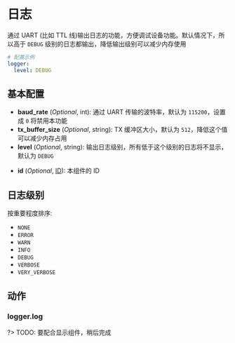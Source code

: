 # 日志

通过 UART (比如 TTL 线)输出日志的功能，方便调试设备功能。默认情况下，所以高于 `DEBUG` 级别的日志都输出，降低输出级别可以减少内存使用


```yaml
# 配置示例
logger:
  level: DEBUG
```

## 基本配置

- **baud_rate** (*Optional*, int): 通过 UART 传输的波特率，默认为 `115200`，设置成 `0` 将禁用本功能
- **tx_buffer_size** (*Optional*, string): TX 缓冲区大小，默认为 `512`，降低这个值可以减少内存占用
- **level** (*Optional*, string): 输出日志级别，所有低于这个级别的日志将不显示，默认为 `DEBUG`
<!-- - **logs** (*Optional*, mapping): Manually set the log level for a specific component or tag. See -->
- **id** (*Optional*, [ID](mqtt/guides/configuration-types#id)): 本组件的 ID


## 日志级别

按重要程度排序:

- `NONE`
- `ERROR`
- `WARN`
- `INFO`
- `DEBUG`
- `VERBOSE`
- `VERY_VERBOSE`


## 动作 

### logger.log

?> TODO: 要配合显示组件，稍后完成